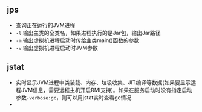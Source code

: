 ## jps
- 查询正在运行的JVM进程
- `-l` 输出主类的全类名，如果进程执行的是Jar包，输出Jar路径
- `-m` 输出虚拟机进程启动时传给主类main()函数的参数
- `-v` 输出虚拟机进程启动时JVM参数

## jstat
- 实时显示JVM进程中类装载、内存、垃圾收集、JIT编译等数据(如果要显示远程JVM信息，需要远程主机开启RMI支持)。如果在服务启动时没有指定启动参数`-verbose:gc`，则可以用jstat实时查看gc情况
- 
